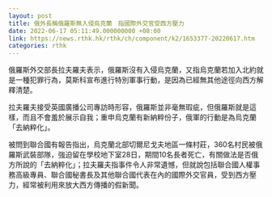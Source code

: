 ```yaml
---
layout: post
title: 俄外長稱俄羅斯無入侵烏克蘭　指國際外交官受西方壓力
date: 2022-06-17 05:11:49.000000000 +08:00
link: https://news.rthk.hk/rthk/ch/component/k2/1653377-20220617.htm
categories: rthk
---
```


俄羅斯外交部長拉夫羅夫表示，俄羅斯沒有入侵烏克蘭，又指烏克蘭若加入北約就是一種犯罪行為，莫斯科宣布進行特別軍事行動，是因為已經無其他途徑向西方解釋清楚。

拉夫羅夫接受英國廣播公司專訪時形容，俄羅斯並非毫無瑕疵，但俄羅斯就是這樣，而且不會羞於展示自我；重申烏克蘭有新納粹份子，俄軍的行動是為烏克蘭「去納粹化」。

被問到聯合國有報告指出，烏克蘭北部切爾尼戈夫地區一條村莊，360名村民被俄羅斯武裝部隊，強迫留在學校地下室28日，期間10名長者死亡，有關做法是否俄方所說的「去納粹化」；拉夫羅夫指事件令人非常遺憾，但就說包括聯合國人權事務高級專員、聯合國秘書長及其他聯合國代表在內的國際外交官員，受到西方壓力，經常被利用來放大西方傳播的假新聞。
